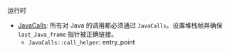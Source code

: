 
运行时

- [JavaCalls](./javaCalls.hpp): 所有对 Java 的调用都必须通过 `JavaCalls`。设置堆栈帧并确保 `last_Java_frame` 指针被正确链接。
    - `JavaCalls::call_helper`: entry_point
